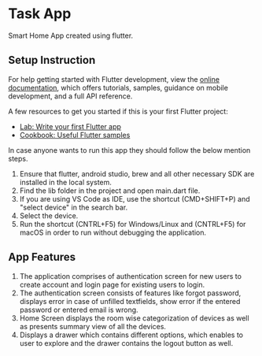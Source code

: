 # Task App

Smart Home App created using flutter.

## Setup Instruction

For help getting started with Flutter development, view the
[online documentation](https://docs.flutter.dev/), which offers tutorials,
samples, guidance on mobile development, and a full API reference.

A few resources to get you started if this is your first Flutter project:

- [Lab: Write your first Flutter app](https://docs.flutter.dev/get-started/codelab)
- [Cookbook: Useful Flutter samples](https://docs.flutter.dev/cookbook)


In case anyone wants to run this app they should follow the below mention steps.

  1. Ensure that flutter, android studio, brew and all other necessary SDK are installed in the local system.
  2. Find the lib folder in the project and open main.dart file.
  3. If you are using VS Code as IDE, use the shortcut (CMD+SHIFT+P) and "select device" in the search bar.
  4. Select the device.
  5. Run the shortcut (CNTRL+F5) for Windows/Linux and (CNTRL+F5) for macOS in order to run without debugging the application.

## App Features

1. The application comprises of authentication screen for new users to create account and login page for existing users to login.
2. The authentication screen consists of features like forgot password, displays error in case of unfilled textfields, show error if the entered password or entered email is wrong.
3. Home Screen displays the room wise categorization of devices as well as presents summary view of all the devices.
4. Displays a drawer which contains different options, which enables to user to explore and the drawer contains the logout button as well.
